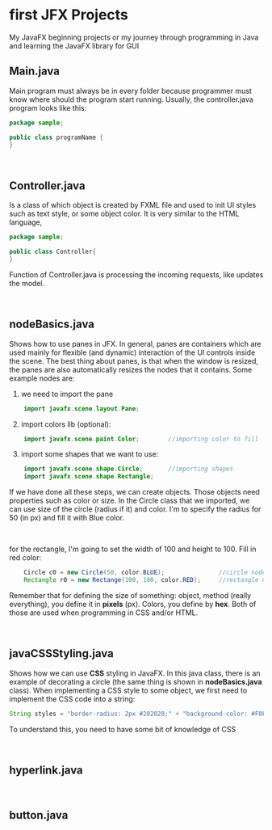 # first JFX Projects
My JavaFX beginning projects or my journey through programming in Java and learning
the JavaFX library for GUI 

## Main.java
Main program must always be in every folder because programmer must know where should the
program start running. Usually, the controller.java program looks like this:

```java
package sample;

public class programName {
}
```

<br>



## Controller.java
Is a class of which object is created by FXML file and used to init UI styles such as text
style, or some object color. It is very similar to the HTML language,

```java
package sample;

public class Controller{
}
```

Function of Controller.java is processing the incoming requests, like updates the model.

<br>



## nodeBasics.java
Shows how to use panes in JFX. In general, panes are containers which are used mainly for
flexible (and dynamic) interaction of the UI controls inside the scene. The best thing about
panes, is that when the window is resized, the panes are also automatically resizes the nodes
that it contains. Some example nodes are:

1. we need to import the pane
```java
    import javafx.scene.layout.Pane;
```


2. import colors lib (optional):
```java
    import javafx.scene.paint.Color;        //importing color to fill
```


3. import some shapes that we want to use:
```java
    import javafx.scene.shape.Circle;       //importing shapes
    import javafx.scene.shape.Rectangle;
```


If we have done all these steps, we can create objects. Those objects need properties such as
color or size. In the Circle class that we imported, we can use size of the circle (radius if
it) and color. I'm to specify the radius for 50 (in px) and fill it with Blue color.

<br>

for the rectangle, I'm going to set the width of 100 and height to 100. Fill in red color:

```java
    Circle c0 = new Circle(50, color.BLUE);               //circle node (double size, color)
    Rectangle r0 = new Rectange(100, 100, color.RED);     //rectangle node (double width, double height, color)
```


Remember that for defining the size of something: object, method (really everything), you define
it in **pixels** (px). Colors, you define by **hex**. Both of those are used when programming
in CSS and/or HTML.



<br>


## javaCSSStyling.java
Shows how we can use **CSS** styling in JavaFX. In this java class, there is an example of decorating a circle
(the same thing is shown in **nodeBasics.java** class). When implementing a CSS style to some object, we first need
to implement the CSS code into a string:

```java
String styles = "border-radius: 2px #202020;" + "background-color: #F0F0F0";
```

To understand this, you need to have some bit of knowledge of CSS



<br>

## hyperlink.java



<br>

## button.java